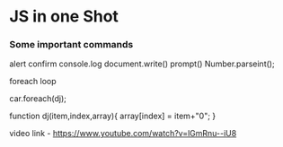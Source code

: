# JS in one Shot

### Some important commands

alert 
confirm 
console.log
document.write()
prompt()
Number.parseint();


foreach loop

car.foreach(dj);

function dj(item,index,array){
    array[index] = item+"0";
}

video link - https://www.youtube.com/watch?v=lGmRnu--iU8